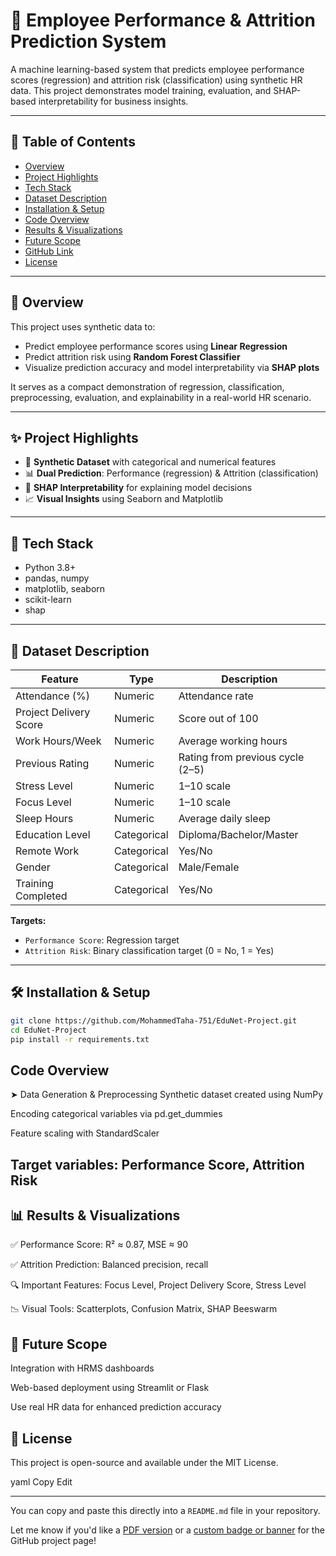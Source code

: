 # 💼 Employee Performance & Attrition Prediction System

A machine learning-based system that predicts employee performance scores (regression) and attrition risk (classification) using synthetic HR data. This project demonstrates model training, evaluation, and SHAP-based interpretability for business insights.

---

## 📌 Table of Contents

- [Overview](#overview)
- [Project Highlights](#project-highlights)
- [Tech Stack](#tech-stack)
- [Dataset Description](#dataset-description)
- [Installation & Setup](#installation--setup)
- [Code Overview](#code-overview)
- [Results & Visualizations](#results--visualizations)
- [Future Scope](#future-scope)
- [GitHub Link](#github-link)
- [License](#license)

---

## 📖 Overview

This project uses synthetic data to:

- Predict employee performance scores using **Linear Regression**
- Predict attrition risk using **Random Forest Classifier**
- Visualize prediction accuracy and model interpretability via **SHAP plots**

It serves as a compact demonstration of regression, classification, preprocessing, evaluation, and explainability in a real-world HR scenario.

---

## ✨ Project Highlights

- 🔧 **Synthetic Dataset** with categorical and numerical features
- 📊 **Dual Prediction**: Performance (regression) & Attrition (classification)
- 🧠 **SHAP Interpretability** for explaining model decisions
- 📈 **Visual Insights** using Seaborn and Matplotlib

---

## 🧰 Tech Stack

- Python 3.8+
- pandas, numpy
- matplotlib, seaborn
- scikit-learn
- shap

---

## 📂 Dataset Description

| Feature               | Type        | Description                        |
|-----------------------|-------------|------------------------------------|
| Attendance (%)        | Numeric     | Attendance rate                    |
| Project Delivery Score| Numeric     | Score out of 100                   |
| Work Hours/Week       | Numeric     | Average working hours              |
| Previous Rating       | Numeric     | Rating from previous cycle (2–5)   |
| Stress Level          | Numeric     | 1–10 scale                         |
| Focus Level           | Numeric     | 1–10 scale                         |
| Sleep Hours           | Numeric     | Average daily sleep                |
| Education Level       | Categorical | Diploma/Bachelor/Master            |
| Remote Work           | Categorical | Yes/No                             |
| Gender                | Categorical | Male/Female                        |
| Training Completed    | Categorical | Yes/No                             |

**Targets:**
- `Performance Score`: Regression target
- `Attrition Risk`: Binary classification target (0 = No, 1 = Yes)

---

## 🛠 Installation & Setup

```bash
git clone https://github.com/MohammedTaha-751/EduNet-Project.git
cd EduNet-Project
pip install -r requirements.txt

```

## Code Overview
➤ Data Generation & Preprocessing
Synthetic dataset created using NumPy

Encoding categorical variables via pd.get_dummies

Feature scaling with StandardScaler

Target variables: Performance Score, Attrition Risk 
---

## 📊 Results & Visualizations
✅ Performance Score: R² ≈ 0.87, MSE ≈ 90

✅ Attrition Prediction: Balanced precision, recall

🔍 Important Features: Focus Level, Project Delivery Score, Stress Level

📉 Visual Tools: Scatterplots, Confusion Matrix, SHAP Beeswarm

## 🔮 Future Scope
Integration with HRMS dashboards

Web-based deployment using Streamlit or Flask

Use real HR data for enhanced prediction accuracy

## 📜 License
This project is open-source and available under the MIT License.

yaml
Copy
Edit

---

You can copy and paste this directly into a `README.md` file in your repository.

Let me know if you'd like a [PDF version](f) or a [custom badge or banner](f) for the GitHub project page!








